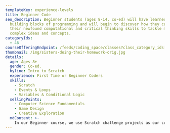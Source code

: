 ```yaml
---
templateKey: experience-levels
title: Beginner Code
seo_description: Beginner students (ages 8-14, co-ed) will have learned the
  building blocks of programming and will begin to discover how they can use
  their newfound computational and critical thinking skills to tackle more
  complex ideas and concepts.
categoryIds:
  - 46
courseOfferingEndpoint: /feeds/coding_space/classes?class_category_ids[]=46
thumbnail: /img/sisters-doing-their-homework-orig.jpg
details:
  age: Ages 8+
  gender: Co-ed.
  byline: Intro to Scratch
  experience: First Time or Beginner Coders
  skills:
    - Scratch
    - Events & Loops
    - Variables & Conditional Logic
  sellingPoints:
    - Computer Science Fundamentals
    - Game Design
    - Creative Exploration
  mdContent: >-
    In our Beginner course, we use Scratch challenge projects as our core curriculum. By starting in Scratch, a block-based coding language, we skip over the small syntactic details of text-based languages and cut directly to the difficult part of coding: formulating one’s ideas into a logical sequence of steps. Students can jump into this class with no prior programming knowledge and in just a few hours build an incredible understanding of core computer science concepts through building games and animations. As they progress through this course, they’ll continue to learn essential programming constructs and develop a computational thought process that will prepare them for more advanced material. When they’re ready, students will transition into text-based programming through WoofJS, our JavaScript learning platform.
---
```

